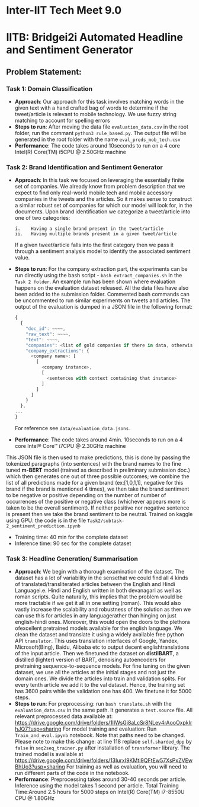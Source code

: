 # Inter-IIT Tech Meet 9.0
# IITB: Bridgei2i Automated Headline and Sentiment Generator
## Problem Statement:

### Task 1: Domain Classification
- **Approach**: Our approach for this task involves matching words in the given text with a hand crafted bag of words to determine if the tweet/article is relevant to mobile technology. We use fuzzy string matching to account for spelling errors 
- **Steps to run**: After moving the data file ``evaluation_data.csv`` in the root folder, run the commant ``python3 rule_based.py``. The output file will be generated in the root folder with the name ``eval_preds_mob_tech.csv`` 
- **Performance**: The code takes around 10seconds to run on a 4 core Intel(R) Core(TM) i5CPU @ 2.50GHz machine  

### Task 2: Brand Identification and Sentiment Generator
- **Approach**: In this task we focused on leveraging the essentially finite set of companies. We already know from problem description that we expect to find only real-world mobile tech and mobile accessory companies in the tweets and the articles. So it makes sense to construct a similar robust set of companies for which our model will look for, in the documents. Upon brand identification we categorize a tweet/article into one of two categories:&nbsp;

      i.	Having a single brand present in the tweet/article
      ii.	Having multiple brands present in a given tweet/article
    If a given tweet/article falls into the first category then we pass it through a sentiment analysis model to identify the associated sentiment value.
    
- **Steps to run**: For the company extraction part, the experiments can be run directly using the bash script - ``bash extract_companies.sh`` in the ``Task 2 folder``. An example run has been shown where evaluation happens on the evaluation dataset released. All the data files have also been added to the submission folder. Commented bash commands can be uncommented to run similar experiments on tweets and articles. The output of the evaluation is dumped in a JSON file in the following format:
    ```javascript
    {
      {
        "doc_id": ~~~~,
        "raw_text": ~~~~,
        "text": ~~~~,
        "companies": <list of gold companies if there in data, otherwise empty>,
        "company_extractions": {
          <company name>: [
            [
              <company instance>,
              [
                <sentences with context containing that instance>
              ]
            ]
          ]
        }
      },
    ...
    }
    ```
    For reference see ``data/evaluation_data.jsons.``
- **Performance**: The code takes around 4min. 10seconds to run on a 4 core Intel® Core™ i7CPU @ 2.30GHz machine


This JSON file is then used to make predictions, this is done by passing the tokenized paragraphs (into sentences) with the brand names to the fine tuned **m-BERT** model (trained as described in preliminary submission doc.) which then generates one out of three possible outcomes; we combine the list of all predictions made for a given brand (ex:[1,0,1,1], negative for this brand if the brand is mentioned 4 times), we then take the brand sentiment to be negative or positive depending on the number of number of occurrences of the positive or negative class (whichever appears more is taken to be the overall sentiment). If neither positive nor negative sentence is present then we take the brand sentiment to be neutral.
Trained on kaggle using GPU: the code is in the file ``Task2/subtask-2_sentiment_prediction.ipynb``
- Training time: 40 min for the complete dataset
- Inference time: 90 sec for the complete dataset  

### Task 3: Headline Generation/ Summarisation 
- **Approach**: We begin with a thorough examination of the dataset. The dataset has a lot of variability in the sensethat we could find all 4 kinds of translated/transliterated articles between the English and Hindi Languagei.e. Hindi and English written in both devanagari as well as roman scripts. Quite naturally, this implies that the problem would be more tractable if we get it all in one setting (roman). This would also vastly increase the scalability and robustness of the solution as then we can use this for articles in any languagerather than hinging on just english-hindi ones. Moreover, this would open the doors to the plethora ofexcellent pretrained models available for the english language. 
    We clean the dataset and translate it using a widely available free python API ``translator``.  This uses translation interfaces of Google, Yandex, Microsoft(Bing), Baidu, Alibaba etc to output decent englishtranslations of the input article.
    Then we finetuned the dataset on **distilBART**, a distilled (lighter) version of BART, denoising autoencoders for pretraining sequence-to-sequence models. For fine tuning on the given dataset, we use all the articles at the initial stages and not just the domain ones. We divide the articles into train and validation splits. For every tenth article we add it to the val dataset. Hence, the training set has 3600 pairs while the validation one has 400. We finetune it for 5000 steps. 
- **Steps to run**: For preprocessing: run ``bash translate.sh`` with the ``evaluation_data.csv``  in the same path. It generates a ``test.source`` file. All relevant preprocessed data available at: https://drive.google.com/drive/folders/1IIWsGj8aLcSr8NLev4rAooOxpkIrhJQ7?usp=sharing
For model training and evaluation:
Run ``Train_and_eval.ipynb``  notebook. Note that paths need to be changed. Please note to make this change: at line 118 replace ``self.sharded_dpp`` by ``false`` in ``seq2seq_trainer.py`` after installation of ``transformer`` library.
The trained model is available at https://drive.google.com/drive/folders/13IurxI9KMti9QFtEw57XsPxZVEwBhUo3?usp=sharing
For training as well as evaluation, you will need to run different parts of the code in the notebook.
- **Performance**: Preprocessing takes around 30-40 seconds per article. Inference using the model takes 1 second per article. Total Training Time:Around 2.5 hours for 5000 steps on Intel(R) Core(TM) i7-8550U CPU @ 1.80GHz
